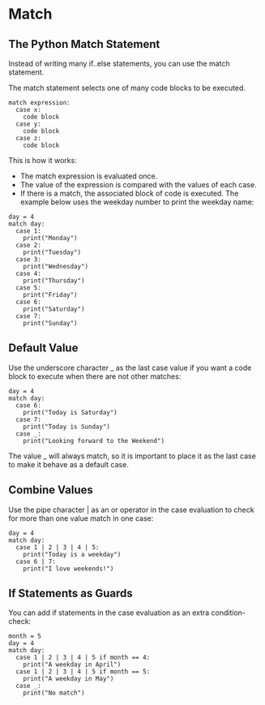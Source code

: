 # Match
## The Python Match Statement
Instead of writing many if..else statements, you can use the match statement.

The match statement selects one of many code blocks to be executed.
```
match expression:
  case x:
    code block
  case y:
    code block
  case z:
    code block
```
This is how it works:

- The match expression is evaluated once.
- The value of the expression is compared with the values of each case.
- If there is a match, the associated block of code is executed.
The example below uses the weekday number to print the weekday name:
```
day = 4
match day:
  case 1:
    print("Monday")
  case 2:
    print("Tuesday")
  case 3:
    print("Wednesday")
  case 4:
    print("Thursday")
  case 5:
    print("Friday")
  case 6:
    print("Saturday")
  case 7:
    print("Sunday")
```
## Default Value
Use the underscore character _ as the last case value if you want a code block to execute when there are not other matches:

```
day = 4
match day:
  case 6:
    print("Today is Saturday")
  case 7:
    print("Today is Sunday")
  case _:
    print("Looking forward to the Weekend")
```
The value _ will always match, so it is important to place it as the last case to make it behave as a default case.
## Combine Values

Use the pipe character | as an or operator in the case evaluation to check for more than one value match in one case:

```
day = 4
match day:
  case 1 | 2 | 3 | 4 | 5:
    print("Today is a weekday")
  case 6 | 7:
    print("I love weekends!")
```
## If Statements as Guards
You can add if statements in the case evaluation as an extra condition-check:
```
month = 5
day = 4
match day:
  case 1 | 2 | 3 | 4 | 5 if month == 4:
    print("A weekday in April")
  case 1 | 2 | 3 | 4 | 5 if month == 5:
    print("A weekday in May")
  case _:
    print("No match")
```
